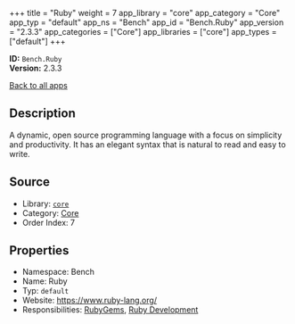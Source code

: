 ﻿+++
title = "Ruby"
weight = 7
app_library = "core"
app_category = "Core"
app_typ = "default"
app_ns = "Bench"
app_id = "Bench.Ruby"
app_version = "2.3.3"
app_categories = ["Core"]
app_libraries = ["core"]
app_types = ["default"]
+++

**ID:** `Bench.Ruby`  
**Version:** 2.3.3  
<!--more-->

[Back to all apps](/apps/)

## Description
A dynamic, open source programming language with a focus on simplicity and productivity.
It has an elegant syntax that is natural to read and easy to write.

## Source

* Library: [`core`](/app_libraries/core)
* Category: [Core](/app_categories/core)
* Order Index: 7

## Properties

* Namespace: Bench
* Name: Ruby
* Typ: `default`
* Website: <https://www.ruby-lang.org/>
* Responsibilities: [RubyGems](/apps/Bench.RubyGems), [Ruby Development](/apps/Bench.Group.RubyDevelopment)

